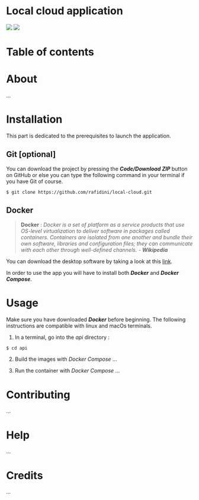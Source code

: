 # Local cloud application

<p>
  <img src="https://img.shields.io/badge/Made%20with-Python v3.8-darkgreen?style=flat&logo=python&logoColor=white">
  <img src="https://img.shields.io/badge/Made%20with-Docker-blue?style=flat&logo=docker&logoColor=white">
</p>

# Table of contents

# About
...

# Installation
This part is dedicated to the prerequisites to launch the application.

## Git [optional]
You can download the project by pressing the ***Code/Download ZIP*** button on GitHub or else you can type the following command in your terminal if you have Git of course.

```
$ git clone https://github.com/rafidini/local-cloud.git
```

## Docker
> **Docker**
:
*Docker is a set of platform as a service products that use OS-level virtualization to deliver software in packages called containers. Containers are isolated from one another and bundle their own software, libraries and configuration files; they can communicate with each other through well-defined channels. - **Wikipedia***

You can download the desktop software by taking a look at this [link](https://www.docker.com/get-started).

In order to use the app you will have to install both ***Docker*** and ***Docker Compose***.

# Usage
Make sure you have downloaded ***Docker*** before beginning. The following instructions are compatible
with linux and macOs terminals.

1. In a terminal, go into the *api* directory :
```bash
$ cd api
```

2. Build the images with *Docker Compose*
...

3. Run the container with *Docker Compose*
...


# Contributing
...

# Help
...

# Credits
...